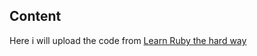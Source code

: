 ## Content
Here i will upload the code from [Learn Ruby the hard way](https://learnrubythehardway.org/book/)